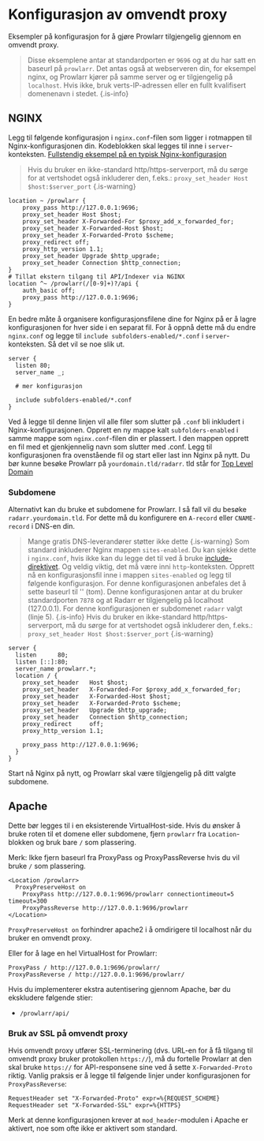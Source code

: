 # Konfigurasjon av omvendt proxy

Eksempler på konfigurasjon for å gjøre Prowlarr tilgjengelig gjennom en omvendt proxy.

> Disse eksemplene antar at standardporten er `9696` og at du har satt en baseurl på `prowlarr`. Det antas også at webserveren din, for eksempel nginx, og Prowlarr kjører på samme server og er tilgjengelig på `localhost`. Hvis ikke, bruk verts-IP-adressen eller en fullt kvalifisert domenenavn i stedet.
{.is-info}

## NGINX

Legg til følgende konfigurasjon i `nginx.conf`-filen som ligger i rotmappen til Nginx-konfigurasjonen din. Kodeblokken skal legges til inne i `server`-konteksten. [Fullstendig eksempel på en typisk Nginx-konfigurasjon](https://www.nginx.com/resources/wiki/start/topics/examples/full/)

> Hvis du bruker en ikke-standard http/https-serverport, må du sørge for at vertshodet også inkluderer den, f.eks.: `proxy_set_header Host $host:$server_port` {.is-warning}

```nginx
location ~ /prowlarr {
    proxy_pass http://127.0.0.1:9696;
    proxy_set_header Host $host;
    proxy_set_header X-Forwarded-For $proxy_add_x_forwarded_for;
    proxy_set_header X-Forwarded-Host $host;
    proxy_set_header X-Forwarded-Proto $scheme;
    proxy_redirect off;
    proxy_http_version 1.1;
    proxy_set_header Upgrade $http_upgrade;
    proxy_set_header Connection $http_connection;
}
# Tillat ekstern tilgang til API/Indexer via NGINX
location ^~ /prowlarr(/[0-9]+)?/api {
    auth_basic off;
    proxy_pass http://127.0.0.1:9696;
}
```

En bedre måte å organisere konfigurasjonsfilene dine for Nginx på er å lagre konfigurasjonen for hver side i en separat fil.
For å oppnå dette må du endre `nginx.conf` og legge til `include subfolders-enabled/*.conf` i `server`-konteksten. Så det vil se noe slik ut.

```nginx
server {
  listen 80;
  server_name _;
  
  # mer konfigurasjon
  
  include subfolders-enabled/*.conf
}
```

Ved å legge til denne linjen vil alle filer som slutter på `.conf` bli inkludert i Nginx-konfigurasjonen. Opprett en ny mappe kalt `subfolders-enabled` i samme mappe som `nginx.conf`-filen din er plassert. I den mappen opprett en fil med et gjenkjennelig navn som slutter med .conf. Legg til konfigurasjonen fra ovenstående fil og start eller last inn Nginx på nytt. Du bør kunne besøke Prowlarr på `yourdomain.tld/radarr`. tld står for [Top Level Domain](https://en.wikipedia.org/wiki/List_of_Internet_top-level_domains)

### Subdomene

Alternativt kan du bruke et subdomene for Prowlarr. I så fall vil du besøke `radarr.yourdomain.tld`. For dette må du konfigurere en `A-record` eller `CNAME-record` i DNS-en din.
> Mange gratis DNS-leverandører støtter ikke dette {.is-warning}
Som standard inkluderer Nginx mappen `sites-enabled`. Du kan sjekke dette i `nginx.conf`, hvis ikke kan du legge det til ved å bruke [include-direktivet](http://nginx.org/en/docs/ngx_core_module.html#include). Og veldig viktig, det må være inni `http`-konteksten. Opprett nå en konfigurasjonsfil inne i mappen `sites-enabled` og legg til følgende konfigurasjon.
> For denne konfigurasjonen anbefales det å sette baseurl til '' (tom). Denne konfigurasjonen antar at du bruker standardporten `7878` og at Radarr er tilgjengelig på localhost (127.0.0.1). For denne konfigurasjonen er subdomenet `radarr` valgt (linje 5).
{.is-info}
> Hvis du bruker en ikke-standard http/https-serverport, må du sørge for at vertshodet også inkluderer den, f.eks.: `proxy_set_header Host $host:$server_port` {.is-warning}

```nginx
server {
  listen      80;
  listen [::]:80;
  server_name prowlarr.*;
  location / {
    proxy_set_header   Host $host;
    proxy_set_header   X-Forwarded-For $proxy_add_x_forwarded_for;
    proxy_set_header   X-Forwarded-Host $host;
    proxy_set_header   X-Forwarded-Proto $scheme;
    proxy_set_header   Upgrade $http_upgrade;
    proxy_set_header   Connection $http_connection;
    proxy_redirect     off;
    proxy_http_version 1.1;
    
    proxy_pass http://127.0.0.1:9696;
  }
}
```

Start nå Nginx på nytt, og Prowlarr skal være tilgjengelig på ditt valgte subdomene.

## Apache

Dette bør legges til i en eksisterende VirtualHost-side. Hvis du ønsker å bruke roten til et domene eller subdomene, fjern `prowlarr` fra `Location`-blokken og bruk bare `/` som plassering.

Merk: Ikke fjern baseurl fra ProxyPass og ProxyPassReverse hvis du vil bruke `/` som plassering.

```none
<Location /prowlarr>
  ProxyPreserveHost on
    ProxyPass http://127.0.0.1:9696/prowlarr connectiontimeout=5 timeout=300
    ProxyPassReverse http://127.0.0.1:9696/prowlarr
</Location>
```

`ProxyPreserveHost on` forhindrer apache2 i å omdirigere til localhost når du bruker en omvendt proxy.

Eller for å lage en hel VirtualHost for Prowlarr:

```none
ProxyPass / http://127.0.0.1:9696/prowlarr/
ProxyPassReverse / http://127.0.0.1:9696/prowlarr/
```

Hvis du implementerer ekstra autentisering gjennom Apache, bør du ekskludere følgende stier:

- `/prowlarr/api/`

### Bruk av SSL på omvendt proxy

Hvis omvendt proxy utfører SSL-terminering (dvs. URL-en for å få tilgang til omvendt proxy bruker protokollen `https://`), må du fortelle Prowlarr at den skal bruke `https://` for API-responsene sine ved å sette `X-Forwarded-Proto` riktig. Vanlig praksis er å legge til følgende linjer under konfigurasjonen for `ProxyPassReverse`:

```none
RequestHeader set "X-Forwarded-Proto" expr=%{REQUEST_SCHEME}
RequestHeader set "X-Forwarded-SSL" expr=%{HTTPS}
```

Merk at denne konfigurasjonen krever at `mod_header`-modulen i Apache er aktivert, noe som ofte ikke er aktivert som standard.